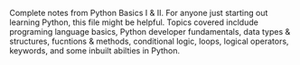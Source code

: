 Complete notes from Python Basics I & II.  For anyone just starting out learning Python, this file might be helpful.
Topics covered incldude programing language basics, Python developer fundamentals, data types & structures, fucntions & methods, conditional logic, loops, logical operators, keywords, and some inbuilt abilties in Python.
